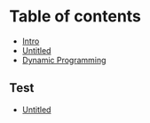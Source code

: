 # Table of contents

* [Intro](README.md)
* [Untitled](untitled.md)
* [Dynamic Programming](dynamic-programming.md)

## Test

* [Untitled](test/untitled.md)

